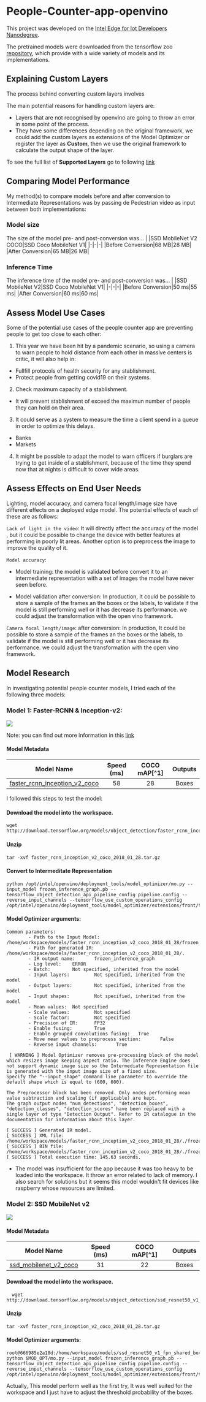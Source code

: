 # People-Counter-app-openvino
This  project was developed on the [Intel Edge for Iot Developers Nanodegree](https://www.udacity.com/course/intel-edge-ai-for-iot-developers-nanodegree--nd131).

The pretrained models were downloaded from the tensorflow zoo [repository](https://github.com/tensorflow/models/blob/master/research/object_detection/g3doc/detection_model_zoo.md), which provide with a wide variety of models and its implementations.

## Explaining Custom Layers
The process behind converting custom layers involves 

The main potential reasons for handling custom layers are:
- Layers that are not recognised by openvino are going to throw an error in some point of the process.
- They have some differences depending on the original framework, we could add the custom layers as extensions of the Model Optimizer or register the layer as **Custom**, then we use the original framework to calculate the output shape of the layer.

To see the full list of **Supported Layers** go to following [link](https://docs.openvinotoolkit.org/2019_R3/_docs_MO_DG_prepare_model_Supported_Frameworks_Layers.html)

## Comparing Model Performance
My method(s) to compare models before and after conversion to Intermediate Representations was by passing de Pedestrian video as input between both implementations:


### Model size
The size of the model pre- and post-conversion was...
| |SSD MobileNet V2 COCO|SSD Coco MobileNet V1|
|-|-|-|
|Before Conversion|68 MB|28 MB|
|After Conversion|65 MB|26 MB|

### Inference Time
The inference time of the model pre- and post-conversion was...
| |SSD MobileNet V2|SSD Coco MobileNet V1|
|-|-|-|
|Before Conversion|50 ms|55 ms|
|After Conversion|60 ms|60 ms|




## Assess Model Use Cases
Some of the potential use cases of the people counter app are preventing people to get too close to each other:
1. This year we have been hit by a pandemic scenario, so using a camera to warn people to hold distance from each other in massive centers is critic, it will also help in:

- Fullfill protocols of health security for any stablishment.
- Protect people from getting covid19 on their systems.

2. Check maximum capacity of a stablishment.
- It will prevent stablishment of exceed the maximun number of people they can hold on their area.

3. It could serve as a system to measure the time a client spend in a queue in order to optimize this delays.
- Banks
- Markets

4. It might be possible to adapt the model to warn officers if burglars are trying to get inside of a stablishment, because of the time they spend now that at nights is difficult to cover wide areas.

## Assess Effects on End User Needs


Lighting, model accuracy, and camera focal length/image size have different effects on a
deployed edge model. The potential effects of each of these are as follows:

`Lack of light in the video`: It will directly affect the accuracy of the model , but it could be possible to change the device with better features at performing in poorly lit areas. Another option is to preprocess the image to improve the quality of it.

`Model accuracy`: 
- Model training: the model is validated before convert it to an intermediate representation with a set of images the model have never seen before.

-  Model validation after conversion: In production, It could be possible to store a sample of the frames an the boxes or the labels, to validate if the model is still performing well or it has decrease its performance. we could adjust the transformation with the open vino framework.

`Camera focal length/image`: 
after conversion: In production, It could be possible to store a sample of the frames an the boxes or the labels, to validate if the model is still performing well or it has decrease its performance. we could adjust the transformation with the open vino framework.

## Model Research

In investigating potential people counter models, I tried each of the following three models:

### Model 1: Faster-RCNN & Inception-v2:
<img src = "https://www.researchgate.net/profile/Akif_Durdu/publication/334987612/figure/fig3/AS:788766109224961@1565067903984/High-level-diagram-of-Faster-R-CNN-16-for-generic-object-detection-2-Inception-v2-The.ppm"></img>

Note: you can find out more information in this [link](https://www.researchgate.net/figure/High-level-diagram-of-Faster-R-CNN-16-for-generic-object-detection-2-Inception-v2-The_fig3_334987612)

#### Model Metadata

**Model Name**                                                                                                                                                                                    | Speed (ms) | COCO mAP[^1] | Outputs
--------------------------------------------------------------------------------------------------------------------------------------------------------------------------------------------- | :--------: | :----------: | :-----:
[faster_rcnn_inception_v2_coco](http://download.tensorflow.org/models/object_detection/faster_rcnn_inception_v2_coco_2018_01_28.tar.gz)                                                                       | 58         | 28           | Boxes

I followed this steps to test the model:
  
#### Download the model into the workspace.
  ```
  wget http://download.tensorflow.org/models/object_detection/faster_rcnn_inception_v2_coco_2018_01_28.tar.gz
  ```
  
#### Unzip 
 ```
 tar -xvf faster_rcnn_inception_v2_coco_2018_01_28.tar.gz
 ```
 
 #### Convert to Intermeditate Representation
 ```
 python /opt/intel/openvino/deployment_tools/model_optimizer/mo.py --input_model frozen_inference_graph.pb --tensorflow_object_detection_api_pipeline_config pipeline.config --reverse_input_channels --tensorflow_use_custom_operations_config /opt/intel/openvino/deployment_tools/model_optimizer/extensions/front/tf/faster_rcnn_support.json
 ```
  
#### Model Optimizer arguments:

```console
Common parameters:
        - Path to the Input Model:      /home/workspace/models/faster_rcnn_inception_v2_coco_2018_01_28/frozen_inference_graph.pb
        - Path for generated IR:        /home/workspace/models/faster_rcnn_inception_v2_coco_2018_01_28/.
        - IR output name:       frozen_inference_graph
        - Log level:    ERROR
        - Batch:        Not specified, inherited from the model
        - Input layers:         Not specified, inherited from the model
        - Output layers:        Not specified, inherited from the model
        - Input shapes:         Not specified, inherited from the model
        - Mean values:  Not specified
        - Scale values:         Not specified
        - Scale factor:         Not specified
        - Precision of IR:      FP32
        - Enable fusing:        True
        - Enable grouped convolutions fusing:   True
        - Move mean values to preprocess section:       False
        - Reverse input channels:       True
 
 [ WARNING ] Model Optimizer removes pre-processing block of the model which resizes image keeping aspect ratio. The Inference Engine does not support dynamic image size so the Intermediate Representation file is generated with the input image size of a fixed size.
Specify the "--input_shape" command line parameter to override the default shape which is equal to (600, 600).

The Preprocessor block has been removed. Only nodes performing mean value subtraction and scaling (if applicable) are kept.
The graph output nodes "num_detections", "detection_boxes", "detection_classes", "detection_scores" have been replaced with a single layer of type "Detection Output". Refer to IR catalogue in the documentation for information about this layer.

[ SUCCESS ] Generated IR model.
[ SUCCESS ] XML file: /home/workspace/models/faster_rcnn_inception_v2_coco_2018_01_28/./frozen_inference_graph.xml
[ SUCCESS ] BIN file: /home/workspace/models/faster_rcnn_inception_v2_coco_2018_01_28/./frozen_inference_graph.bin
[ SUCCESS ] Total execution time: 145.63 seconds.

``` 
 
 
- The model was insufficient for the app because it was too heavy to be loaded into the workspace. It throw an error related to lack of memory. I also search for solutions but it seems this model wouldn't fit devices like raspberry whose resources are limited.

 
### Model 2: SSD MobileNet v2
<img src = "https://1.bp.blogspot.com/-M8UvZJWNW4E/WsKk-tbzp8I/AAAAAAAAChw/OqxBVPbDygMIQWGug4ZnHNDvuyK5FBMcQCLcBGAs/s640/image5.png"></img>


#### Model Metadata

**Model Name** | Speed (ms) | COCO mAP[^1] | Outputs
--------------------------------------------------------------------------------------------------------------------------------------------------------------------------------------------- | :--------: | :----------: | :-----:
[ssd_mobilenet_v2_coco](http://download.tensorflow.org/models/object_detection/ssd_mobilenet_v2_coco_2018_03_29.tar.gz)                                                                       | 31         | 22           | Boxes

#### Download the model into the workspace.  
``` 
  wget http://download.tensorflow.org/models/object_detection/ssd_resnet50_v1_fpn_shared_box_predictor_640x640_coco14_sync_2018_07_03.tar.gz
```  

#### Unzip 
 ```
 tar -xvf faster_rcnn_inception_v2_coco_2018_01_28.tar.gz
 ```  
  
#### Model Optimizer arguments:

```console
root@666985e2a18d:/home/workspace/models/ssd_resnet50_v1_fpn_shared_box_predictor_640x640_coco14_sync_2018_07_03# python $MOD_OPT/mo.py --input_model frozen_inference_graph.pb --tensorflow_object_detection_api_pipeline_config pipeline.config --reverse_input_channels --tensorflow_use_custom_operations_config /opt/intel/openvino/deployment_tools/model_optimizer/extensions/front/tf/ssd_v2_support.json 
```

Actually, This model perform well as the first try, It was well suited for the workspace and I just have to adjust the threshold probability of the boxes.



